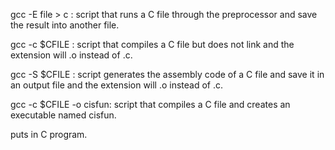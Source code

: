gcc -E file > c : script that runs a C file through the preprocessor and save the result into another file.

gcc -c $CFILE : script that compiles a C file but does not link and the extension will .o instead of .c. 

gcc -S $CFILE : script generates the assembly code of a C file and save it in an output file  and the extension will .o instead of .c. 

gcc -c $CFILE -o cisfun: script that compiles a C file and creates an executable named cisfun.

puts in C program.

